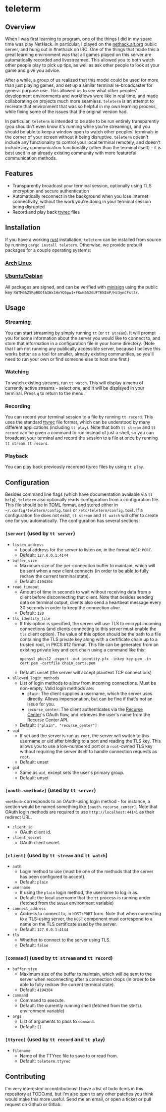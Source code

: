 # teleterm

## Overview

When I was first learning to program, one of the things I did in my spare time
was play NetHack. In particular, I played on the
[nethack.alt.org](https://alt.org/nethack/) public server, and hung out in
\#nethack on IRC. One of the things that made this a great learning environment
was that all games played on this server are automatically recorded and
livestreamed. This allowed you to both watch other people play to pick up tips,
as well as ask other people to look at your game and give you advice.

After a while, a group of us realized that this model could be used for more
than just playing games, and set up a similar terminal re-broadcaster for
general purpose use. This allowed us to see what other peoples' development
environments and workflows were like in real time, and made collaborating on
projects much more seamless. `teleterm` is an attempt to recreate that
environment that was so helpful in my own learning process, while fixing some
of the issues that the original version had.

In particular, `teleterm` is intended to be able to be run entirely
transparently (you shouldn't even know it's running while you're streaming),
and you should be able to keep a window open to watch other peoples' terminals
in the corner of your screen without it being disruptive. `teleterm` doesn't
include any functionality to control your local terminal remotely, and doesn't
include any communication functionality (other than the terminal itself) - it
is best used in an already existing community with more featureful
communication methods.

## Features

* Transparently broadcast your terminal session, optionally using TLS
  encryption and secure authentication
* Automatically reconnect in the background when you lose internet
  connectivity, without the work you're doing in your terminal session being
  disrupted
* Record and play back [ttyrec](https://en.wikipedia.org/wiki/Ttyrec) files

## Installation

If you have a working [rust](https://www.rust-lang.org/) installation,
`teleterm` can be installed from source by running `cargo install teleterm`.
Otherwise, we provide prebuilt packages for a couple operating systems:

### [Arch Linux](https://git.tozt.net/teleterm/releases/arch/)

### [Ubuntu/Debian](https://git.tozt.net/teleterm/releases/deb/)

All packages are signed, and can be verified with
[minisign](https://jedisct1.github.io/minisign/) using the public key
`RWTM0AZ5RpROOfAIWx1HvYQ6pw1+FKwN6526UFTKNImP/Hz3ynCFst3r`.

## Usage

### Streaming

You can start streaming by simply running `tt` (or `tt stream`). It will prompt
you for some information about the server you would like to connect to, and
store that information in a configuration file in your home directory. (Note
that I am not running any publically accessible server, because I believe this
works better as a tool for smaller, already existing communities, so you'll
need to run your own or find someone else to host one first.)

### Watching

To watch existing streams, run `tt watch`. This will display a menu of
currently active streams - select one, and it will be displayed in your
terminal. Press `q` to return to the menu.

### Recording

You can record your terminal session to a file by running `tt record`. This
uses the standard [ttyrec](https://en.wikipedia.org/wiki/Ttyrec) file format,
which can be understood by many different applications (including `tt play`).
Note that both `tt stream` and `tt record` can be given a command to run
instead of just a shell, so you can broadcast your terminal and record the
session to a file at once by running `tt stream tt record`.

### Playback

You can play back previously recorded ttyrec files by using `tt play`.

## Configuration

Besides command line flags (which have documentation available via `tt help`),
`teleterm` also optionally reads configuration from a configuration file. This
file should be in [TOML](https://en.wikipedia.org/wiki/TOML) format, and stored
either in `~/.config/teleterm/config.toml` or `/etc/teleterm/config.toml`. If a
configuration file does not exist, `tt stream` and `tt watch` will offer to
create one for you automatically. The configuration has several sections:

### `[server]` (used by `tt server`)

* `listen_address`
    * Local address for the server to listen on, in the format `HOST:PORT`.
    * Default: `127.0.0.1:4144`
* `buffer_size`
    * Maximum size of the per-connection buffer to maintain, which will be sent
      when a new client connects (in order to be able to fully redraw the
      current terminal state).
    * Default: `4194304`
* `read_timeout`
    * Amount of time in seconds to wait without receiving data from a client
      before disconnecting that client. Note that besides sending data on
      terminal output, clients also send a heartbeat message every 30 seconds
      in order to keep the connection alive.
    * Default: `120`
* `tls_identity_file`
    * If this option is specified, the server will use TLS to encrypt incoming
      connections (and clients connecting to this server must enable the `tls`
      client option). The value of this option should be the path to a file
      containing the TLS private key along with a certificate chain up to a
      trusted root, in PKCS #12 format. This file can be generated from an
      existing private key and cert chain using a command like this:
      ```
      openssl pkcs12 -export -out identity.pfx -inkey key.pem -in cert.pem -certfile chain_certs.pem
      ```
    * Default: unset (the server will accept plaintext TCP connections)
* `allowed_login_methods`
    * List of login methods to allow from incoming connections. Must be
      non-empty. Valid login methods are:
        * `plain`: The client supplies a username, which the server uses
          directly. Allows impersonation, but can be fine if that's not an
          issue for you.
        * `recurse_center`: The client authenticates via the
          [Recurse Center](https://www.recurse.com/)'s OAuth flow, and
          retrieves the user's name from the Recurse Center API.
    * Default: `["plain", "recurse_center"]`
* `uid`
    * If set and the server is run as `root`, the server will switch to this
      username or uid after binding to a port and reading the TLS key. This
      allows you to use a low-numbered port or a `root`-owned TLS key without
      requiring the server itself to handle connection requests as `root`.
    * Default: unset
* `gid`
    * Same as `uid`, except sets the user's primary group.
    * Default: unset

### `[oauth.<method>]` (used by `tt server`)

`<method>` corresponds to an OAuth-using login method - for instance, a section
would be named something like `[oauth.recurse_center]`. Note that OAuth login
methods are required to use `http://localhost:44141` as their redirect URL.

* `client_id`
    * OAuth client id.
* `client_secret`
    * OAuth client secret.

### `[client]` (used by `tt stream` and `tt watch`)

* `auth`
    * Login method to use (must be one of the methods that the server has been
      configured to accept).
    * Default: `plain`
* `username`
    * If using the `plain` login method, the username to log in as.
    * Default: the local username that the `tt` process is running under
      (fetched from the `$USER` environment variable)
* `connect_address`
    * Address to connect to, in `HOST:PORT` form. Note that when connecting to
      a TLS-using server, the `HOST` component must correspond to a name on the
      TLS certificate used by the server.
    * Default: `127.0.0.1:4144`
* `tls`
    * Whether to connect to the server using TLS.
    * Default: `false`

### `[command]` (used by `tt stream` and `tt record`)

* `buffer_size`
    * Maximum size of the buffer to maintain, which will be sent to the server
      when reconnecting after a connection drops (in order to be able to fully
      redraw the current terminal state).
    * Default: `4194304`
* `command`
    * Command to execute.
    * Default: the currently running shell (fetched from the `$SHELL`
      environment variable)
* `args`
    * List of arguments to pass to `command`.
    * Default: `[]`

### `[ttyrec]` (used by `tt record` and `tt play`)

* `filename`
    * Name of the TTYrec file to save to or read from.
    * Default: `teleterm.ttyrec`

## Contributing

I'm very interested in contributions! I have a list of todo items in this
repository at TODO.md, but I'm also open to any other patches you think would
make this more useful. Send me an email, or open a ticket or pull request on
Github or Gitlab.
